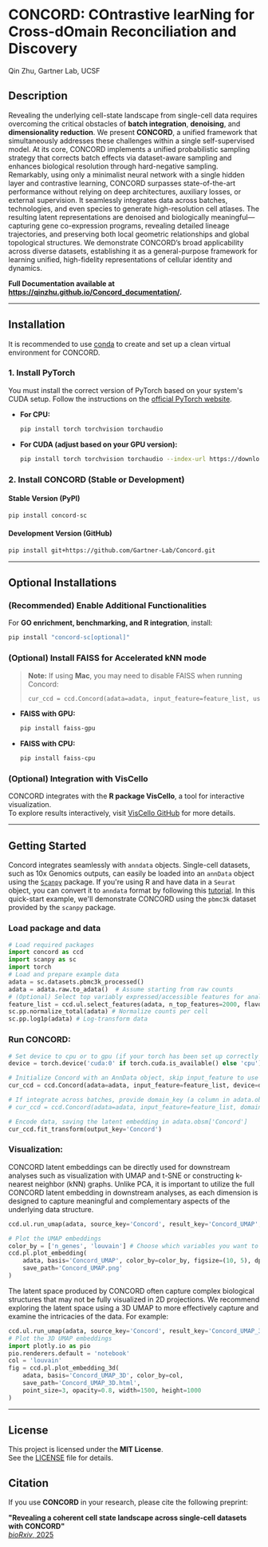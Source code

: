 # CONCORD: COntrastive learNing for Cross-dOmain Reconciliation and Discovery

Qin Zhu, Gartner Lab, UCSF

## Description

Revealing the underlying cell-state landscape from single-cell data requires overcoming the critical obstacles of **batch integration**, **denoising**, and **dimensionality reduction**. We present **CONCORD**, a unified framework that simultaneously addresses these challenges within a single self-supervised model. At its core, CONCORD implements a unified probabilistic sampling strategy that corrects batch effects via dataset-aware sampling and enhances biological resolution through hard-negative sampling. Remarkably, using only a minimalist neural network with a single hidden layer and contrastive learning, CONCORD surpasses state-of-the-art performance without relying on deep architectures, auxiliary losses, or external supervision. It seamlessly integrates data across batches, technologies, and even species to generate high-resolution cell atlases. The resulting latent representations are denoised and biologically meaningful—capturing gene co-expression programs, revealing detailed lineage trajectories, and preserving both local geometric relationships and global topological structures. We demonstrate CONCORD’s broad applicability across diverse datasets, establishing it as a general-purpose framework for learning unified, high-fidelity representations of cellular identity and dynamics.

**Full Documentation available at https://qinzhu.github.io/Concord_documentation/.**

---

## Installation

It is recommended to use [conda](https://conda.io/projects/conda/en/latest/user-guide/install/index.html) to create and set up a clean virtual environment for CONCORD.

### **1. Install PyTorch**
You must install the correct version of PyTorch based on your system's CUDA setup. Follow the instructions on the [official PyTorch website](https://pytorch.org/get-started/locally/).

- **For CPU:**
  ```bash
  pip install torch torchvision torchaudio
  ```
- **For CUDA (adjust based on your GPU version):**
  ```bash
  pip install torch torchvision torchaudio --index-url https://download.pytorch.org/whl/cu118
  ```

### **2. Install CONCORD (Stable or Development)**
#### **Stable Version (PyPI)**
```bash
pip install concord-sc
```

#### **Development Version (GitHub)**
```bash
pip install git+https://github.com/Gartner-Lab/Concord.git
```

---

## **Optional Installations**

### (Recommended) Enable Additional Functionalities
For **GO enrichment, benchmarking, and R integration**, install:
```bash
pip install "concord-sc[optional]"
```

### (Optional) Install FAISS for Accelerated kNN mode
> **Note:** If using **Mac**, you may need to disable FAISS when running Concord:
> ```python
> cur_ccd = ccd.Concord(adata=adata, input_feature=feature_list, use_faiss=False, device=device)
> ```

- **FAISS with GPU:**
  ```bash
  pip install faiss-gpu
  ```
- **FAISS with CPU:**
  ```bash
  pip install faiss-cpu
  ```

### (Optional) Integration with VisCello
CONCORD integrates with the **R package VisCello**, a tool for interactive visualization.  
To explore results interactively, visit [VisCello GitHub](https://github.com/kimpenn/VisCello) for more details.

---

## Getting Started

Concord integrates seamlessly with `anndata` objects. 
Single-cell datasets, such as 10x Genomics outputs, can easily be loaded into an `annData` object using the [`Scanpy`](https://scanpy.readthedocs.io/) package. If you're using R and have data in a `Seurat` object, you can convert it to `anndata` format by following this [tutorial](https://qinzhu.github.io/Concord_documentation/). 
In this quick-start example, we'll demonstrate CONCORD using the `pbmc3k` dataset provided by the `scanpy` package.

### Load package and data

```python
# Load required packages
import concord as ccd
import scanpy as sc
import torch
# Load and prepare example data
adata = sc.datasets.pbmc3k_processed()
adata = adata.raw.to_adata()  # Assume starting from raw counts
# (Optional) Select top variably expressed/accessible features for analysis (other methods besides seurat_v3 available)
feature_list = ccd.ul.select_features(adata, n_top_features=2000, flavor='seurat_v3')
sc.pp.normalize_total(adata) # Normalize counts per cell
sc.pp.log1p(adata) # Log-transform data
```

### Run CONCORD:

```python
# Set device to cpu or to gpu (if your torch has been set up correctly to use GPU), for mac you can use either torch.device('mps') or torch.device('cpu')
device = torch.device('cuda:0' if torch.cuda.is_available() else 'cpu')

# Initialize Concord with an AnnData object, skip input_feature to use all features, set preload_dense=False if your data is very large
cur_ccd = ccd.Concord(adata=adata, input_feature=feature_list, device=device, preload_dense=True) 

# If integrate across batches, provide domain_key (a column in adata.obs that contains batch label):
# cur_ccd = ccd.Concord(adata=adata, input_feature=feature_list, domain_key='batch', device=device, preload_dense=True) 

# Encode data, saving the latent embedding in adata.obsm['Concord']
cur_ccd.fit_transform(output_key='Concord')
```

### Visualization:

CONCORD latent embeddings can be directly used for downstream analyses such as visualization with UMAP and t-SNE or constructing k-nearest neighbor (kNN) graphs. Unlike PCA, it is important to utilize the full CONCORD latent embedding in downstream analyses, as each dimension is designed to capture meaningful and complementary aspects of the underlying data structure.

```python
ccd.ul.run_umap(adata, source_key='Concord', result_key='Concord_UMAP', n_components=2, n_neighbors=30, min_dist=0.1, metric='euclidean')

# Plot the UMAP embeddings
color_by = ['n_genes', 'louvain'] # Choose which variables you want to visualize
ccd.pl.plot_embedding(
    adata, basis='Concord_UMAP', color_by=color_by, figsize=(10, 5), dpi=600, ncols=2, font_size=6, point_size=10, legend_loc='on data',
    save_path='Concord_UMAP.png'
)
```

The latent space produced by CONCORD often capture complex biological structures that may not be fully visualized in 2D projections. We recommend exploring the latent space using a 3D UMAP to more effectively capture and examine the intricacies of the data. For example:

```python
ccd.ul.run_umap(adata, source_key='Concord', result_key='Concord_UMAP_3D', n_components=3, n_neighbors=30, min_dist=0.1, metric='euclidean')
# Plot the 3D UMAP embeddings
import plotly.io as pio
pio.renderers.default = 'notebook'
col = 'louvain'
fig = ccd.pl.plot_embedding_3d(
    adata, basis='Concord_UMAP_3D', color_by=col, 
    save_path='Concord_UMAP_3D.html',
    point_size=3, opacity=0.8, width=1500, height=1000
)
```

---

## License

This project is licensed under the **MIT License**.  
See the [LICENSE](https://github.com/Gartner-Lab/Concord/blob/main/LICENSE.md) file for details.

## Citation

If you use **CONCORD** in your research, please cite the following preprint:

**"Revealing a coherent cell state landscape across single-cell datasets with CONCORD"**  
[*bioRxiv*, 2025](https://www.biorxiv.org/content/10.1101/2025.03.13.643146v1)



